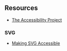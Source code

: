 ## Resources
- [The Accessibility Project](http://a11yproject.com/)

### SVG
- [Making SVG Accessible](http://demosthenes.info/blog/1026/Making-SVG-Accessible)